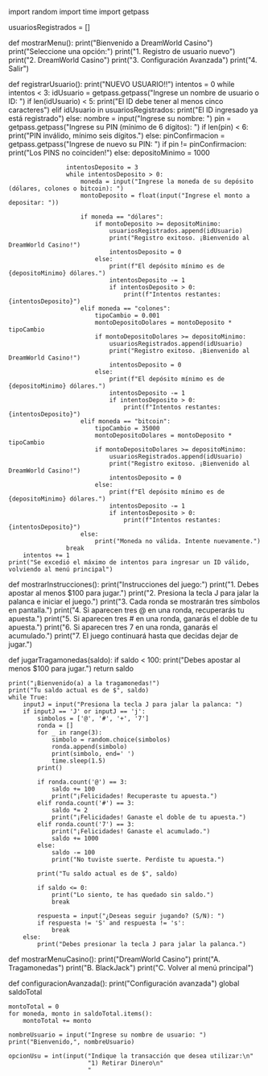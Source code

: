 import random
import time
import getpass

usuariosRegistrados = []

def mostrarMenu():
    print("Bienvenido a DreamWorld Casino")
    print("Seleccione una opción:")
    print("1. Registro de usuario nuevo")
    print("2. DreamWorld Casino")
    print("3. Configuración Avanzada")
    print("4. Salir")

def registrarUsuario():
    print("NUEVO USUARIO!!")
    intentos = 0
    while intentos < 3:
        idUsuario = getpass.getpass("Ingrese un nombre de usuario o ID: ")
        if len(idUsuario) < 5:
            print("El ID debe tener al menos cinco caracteres")
        elif idUsuario in usuariosRegistrados:
            print("El ID ingresado ya está registrado")
        else:
            nombre = input("Ingrese su nombre: ")
            pin = getpass.getpass("Ingrese su PIN (mínimo de 6 dígitos): ")
            if len(pin) < 6:
                print("PIN inválido, mínimo seis dígitos.")
            else:
                pinConfirmacion = getpass.getpass("Ingrese de nuevo su PIN: ")
                if pin != pinConfirmacion:
                    print("Los PINS no coinciden!")
                else:
                    depositoMinimo = 1000

                    intentosDeposito = 3
                    while intentosDeposito > 0:
                        moneda = input("Ingrese la moneda de su depósito (dólares, colones o bitcoin): ")
                        montoDeposito = float(input("Ingrese el monto a depositar: "))

                        if moneda == "dólares":
                            if montoDeposito >= depositoMinimo:
                                usuariosRegistrados.append(idUsuario)
                                print("Registro exitoso. ¡Bienvenido al DreamWorld Casino!")
                                intentosDeposito = 0
                            else:
                                print(f"El depósito mínimo es de {depositoMinimo} dólares.")
                                intentosDeposito -= 1
                                if intentosDeposito > 0:
                                    print(f"Intentos restantes: {intentosDeposito}")
                        elif moneda == "colones":
                            tipoCambio = 0.001
                            montoDepositoDolares = montoDeposito * tipoCambio
                            if montoDepositoDolares >= depositoMinimo:
                                usuariosRegistrados.append(idUsuario)
                                print("Registro exitoso. ¡Bienvenido al DreamWorld Casino!")
                                intentosDeposito = 0
                            else:
                                print(f"El depósito mínimo es de {depositoMinimo} dólares.")
                                intentosDeposito -= 1
                                if intentosDeposito > 0:
                                    print(f"Intentos restantes: {intentosDeposito}")
                        elif moneda == "bitcoin":
                            tipoCambio = 35000
                            montoDepositoDolares = montoDeposito * tipoCambio
                            if montoDepositoDolares >= depositoMinimo:
                                usuariosRegistrados.append(idUsuario)
                                print("Registro exitoso. ¡Bienvenido al DreamWorld Casino!")
                                intentosDeposito = 0
                            else:
                                print(f"El depósito mínimo es de {depositoMinimo} dólares.")
                                intentosDeposito -= 1
                                if intentosDeposito > 0:
                                    print(f"Intentos restantes: {intentosDeposito}")
                        else:
                            print("Moneda no válida. Intente nuevamente.")
                    break
        intentos += 1
    print("Se excedió el máximo de intentos para ingresar un ID válido, volviendo al menú principal")

def mostrarInstrucciones():
    print("Instrucciones del juego:")
    print("1. Debes apostar al menos $100 para jugar.")
    print("2. Presiona la tecla J para jalar la palanca e iniciar el juego.")
    print("3. Cada ronda se mostrarán tres símbolos en pantalla.")
    print("4. Si aparecen tres @ en una ronda, recuperarás tu apuesta.")
    print("5. Si aparecen tres # en una ronda, ganarás el doble de tu apuesta.")
    print("6. Si aparecen tres 7 en una ronda, ganarás el acumulado.")
    print("7. El juego continuará hasta que decidas dejar de jugar.")

def jugarTragamonedas(saldo):
    if saldo < 100:
        print("Debes apostar al menos $100 para jugar.")
        return saldo

    print("¡Bienvenido(a) a la tragamonedas!")
    print("Tu saldo actual es de $", saldo)
    while True:
        inputJ = input("Presiona la tecla J para jalar la palanca: ")
        if inputJ == 'J' or inputJ == 'j':
            simbolos = ['@', '#', '+', '7']
            ronda = []
            for _ in range(3):
                simbolo = random.choice(simbolos)
                ronda.append(simbolo)
                print(simbolo, end=' ')
                time.sleep(1.5)
            print()

            if ronda.count('@') == 3:
                saldo += 100
                print("¡Felicidades! Recuperaste tu apuesta.")
            elif ronda.count('#') == 3:
                saldo *= 2
                print("¡Felicidades! Ganaste el doble de tu apuesta.")
            elif ronda.count('7') == 3:
                print("¡Felicidades! Ganaste el acumulado.")
                saldo += 1000
            else:
                saldo -= 100
                print("No tuviste suerte. Perdiste tu apuesta.")

            print("Tu saldo actual es de $", saldo)

            if saldo <= 0:
                print("Lo siento, te has quedado sin saldo.")
                break

            respuesta = input("¿Deseas seguir jugando? (S/N): ")
            if respuesta != 'S' and respuesta != 's':
                break
        else:
            print("Debes presionar la tecla J para jalar la palanca.")

def mostrarMenuCasino():
    print("DreamWorld Casino")
    print("A. Tragamonedas")
    print("B. BlackJack")
    print("C. Volver al menú principal")

def configuracionAvanzada():
    print("Configuración avanzada")
    global saldoTotal

    montoTotal = 0
    for moneda, monto in saldoTotal.items():
        montoTotal += monto

    nombreUsuario = input("Ingrese su nombre de usuario: ")
    print("Bienvenido,", nombreUsuario)

    opcionUsu = int(input("Indique la transacción que desea utilizar:\n"
                          "1) Retirar Dinero\n"
                          "

